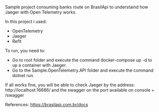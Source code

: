 Sample project consuming banks route on BrasilApi to understaind how Jaeger with Open Telemetry works.

In this project i used:
- OpenTelemetry
- Jaeger
- Refit

To run, you need to:
- Go to root folder and execute the command docker-compose up -d to up a container with Jaeger.
- Go to the Sample.OpenTelemetry.API folder and execute the command dotnet run.

If all works fine, you will be able to check Jaeger by the address: http://localhost:16686/ and the swagger on the port available on console + /swagger

References:
https://brasilapi.com.br/docs
